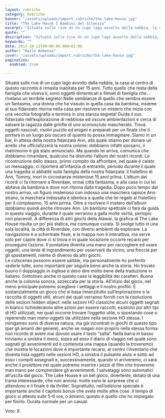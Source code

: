 ```yaml
---
layout: rubriche
category: Rubriche
banner: "/assets/uploads/import.rubriche/the-lake-house.jpg"
title: "The Lake House I Bambini del Silenzio"
excerpt: "Situata sulle rive di un cupo lago avvolto dalla nebbia, la casa al centro di questo racconto è rimasta inabitata per 15 anni. Tutto quello che resta della famiglia che viveva lì, sono oggetti dimenticati e filmati di famiglia che… rivelano un terribile segreto! Nelle sembianze di quello che sembra essere un fantasma, una donna [&hellip"
quote: ""
description: "Situata sulle rive di un cupo lago avvolto dalla nebbia, la casa al centro di questo racconto è rimasta inabitata per 15 anni. Tutto quello che resta della famiglia che viveva lì, sono oggetti dimenticati e filmati di famiglia che… rivelano un terribile segreto! Nelle sembianze di quello che sembra essere un fantasma, una donna [&hellip"
keywords: ""
date: 2013-10-12T00:00:00.000+01:00
author: "Haile Anbessa"
cover: "/assets/uploads/import.rubriche/the-lake-house.jpg"
pagination:
  enabled: true

---
```


Situata sulle rive di un cupo lago avvolto dalla nebbia, la casa al centro di questo racconto è rimasta inabitata per 15 anni. Tutto quello che resta della famiglia che viveva lì, sono oggetti dimenticati e filmati di famiglia che… rivelano un terribile segreto! Nelle sembianze di quello che sembra essere un fantasma, una donna che ha vissuto in quella casa da bambina, insieme al suo fidanzato ritorna nella casa per risolvere un mistero che inizia con una vecchia fotografia e termina in una stanza segreta! Guida il suo fidanzato nell’esplorazione di nebbiose ed oscure ambientazioni e cerca di salvare la ragazza dalle grinfie di uno sconosciuto mascherato. Trova oggetti nascosti, risolvi puzzle ed enigmi e preparati per un finale che ti porterà in un luogo più oscuro di quanto tu possa immaginare..Siamo in un bar, in attesa della nostra fidanzata Ann, alla quale stiamo per donare un anello che ufficializzerà la nostra unione: dobbiamo infatti sposarci, il matrimonio è già stato annunciato. Ma quando lei arriva, comunica che dobbiamo rimandare, qualcuno ha distrutto l’album dei nostri ricordi. La ricostruzione dello stesso, primo compito da affrontare, nel quale è celato un messaggio, ci riporterà all’infanzia di entrambi, periodo durante il quale una tragedia si abbatté sulla famiglia della nostra fidanzata: il fratellino di Ann, Tommy, morì in circostanze misteriose 15 anni prima. L’album dei ricordi ci fa ritornare a Riverdale, ormai città fantasma, e alla casa in cui lei abitava da bambina e dove non ritorna dalla tragedia. Dopo poco tempo dal nostro arrivo, un figuro misterioso con indosso una maschera rapisce Ann: strano, la maschera indossata è identica a quella che lei regalò al fratellino per il compleanno, 15 anni prima. Oltre a risolvere il mistero dell’album dobbiamo quindi anche ritrovare Ann. Un bambino spettrale ci farà da guida in questo viaggio, durante il quale verranno a galla molte verità, perlopiù non piacevoli. A differenza di altri giochi della Alawar, la grafica di The Lake House risulta un po’ più statica, ma comunque curata. Si svolge tutto in una sola località, la città di Riverdale, con diversi ambienti da esplorare. La navigazione è a schermate fisse, e la mappa non è interattiva, ma serve solo per capire dove ci si trova e in quale locazione occorre recarsi per proseguire l’azione. Il puntatore diventa una mano per raccogliere ed usare oggetti, una lente di ingrandimento per osservarli da vicino, una freccia per gli spostamenti, niente di diverso da altri giochi.  
Le cutscenes possono essere saltate, ma personalmente ho preferito vederle tutte, sono importanti per seguire bene anche la storia. Ho trovato buono il doppiaggio in inglese e devo dire molto bene della traduzione in italiano. Sottolineo anche in questo caso la leggibilità dei caratteri. Buona anche la colonna sonora, azzeccata per la storia. All’inizio del gioco, nel menù principale potremo scegliere i settaggi e il nostro profilo. É sostanzialmente un gioco che si basa innanzitutto sull’esplorazione e la raccolta di oggetti utili, alcuni dei quali verranno forniti con la risoluzione delle sezioni hidden object: nelle sezioni HO classiche alcuni oggetti segnati in bianco richiederanno altre azioni per essere raccolti; esistono poi altri tipi di HO utilizzati, nei quali occorre trovare l’oggetto utile, o spostando cose o reperendo man mano oggetti da utilizzare nella sezione HO stessa. I minigames sono di diversa natura, ma già incontrati in giochi di questo tipo (per gli amanti del genere), anche se magari non proprio nella stessa forma: non ricordo di avere mai dovuto usare il tasto “salta”. Nella barra in basso troviamo a sinistra il menù, sopra ad esso il diario di viaggio nel quale sono segnati gli avvenimenti ed è contenuta una mappa (quando la troveremo) che mostra le locazioni dove è importante recarsi, al centro l’inventario che diventa lista oggetti nelle sezioni HO, a sinistra il pulsante aiuto e sotto ad esso i compiti assegnati e, successivamente, quando vi arriveremo, ci sarà anche il proiettore nel quale potremo inserire i pezzi di film che troveremo man mano per comprendere gli avvenimenti. I salvataggi sono automatici all’uscita dal gioco. The Lake House è un bel gioco, divertente, dotato di una trama interessante, che non annoia: molte sono le sorprese che ci attendono e il finale è da thriller. Soprattutto, nell’edizione speciale è importante anche il capitolo bonus che svela molte altre cose. Il tempo di gioco si attesta sulle 5-6 ore, o almeno, questo è quello che ho impiegato per finirlo. Durata normale per un casual.

Voto: 8